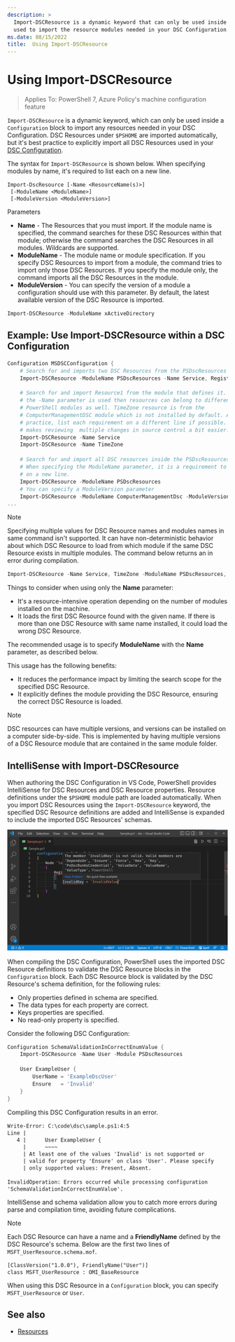 ```yaml
---
description: >
  Import-DSCResource is a dynamic keyword that can only be used inside a Configuration block. It is
  used to import the resource modules needed in your DSC Configuration.
ms.date: 08/15/2022
title:  Using Import-DSCResource
---
```


# Using Import-DSCResource

> Applies To: PowerShell 7, Azure Policy's machine configuration feature

`Import-DSCResource` is a dynamic keyword, which can only be used inside a `Configuration` block to
import any resources needed in your DSC Configuration. DSC Resources under `$PSHOME` are imported
automatically, but it's best practice to explicitly import all DSC Resources used in your
[DSC Configuration][1].

The syntax for `Import-DSCResource` is shown below. When specifying modules by name, it's required
to list each on a new line.

```syntax
Import-DscResource [-Name <ResourceName(s)>]
 [-ModuleName <ModuleName>]
 [-ModuleVersion <ModuleVersion>]
```

Parameters

- **Name** - The Resources that you must import. If the module name is specified, the command
  searches for these DSC Resources within that module; otherwise the command searches the DSC
  Resources in all modules. Wildcards are supported.
- **ModuleName** - The module name or module specification. If you specify DSC Resources to import
  from a module, the command tries to import only those DSC Resources. If you specify the module
  only, the command imports all the DSC Resources in the module.
- **ModuleVersion** - You can specify the version of a module a configuration should use with this
  parameter. By default, the latest available version of the DSC Resource is imported.

```powershell
Import-DSCResource -ModuleName xActiveDirectory
```

## Example: Use Import-DSCResource within a DSC Configuration

```powershell
Configuration MSDSCConfiguration {
    # Search for and imports two DSC Resources from the PSDscResources module.
    Import-DSCResource -ModuleName PSDscResources -Name Service, Registry

    # Search for and import Resource1 from the module that defines it. If only
    # the -Name parameter is used then resources can belong to different
    # PowerShell modules as well. TimeZone resource is from the
    # ComputerManagementDSC module which is not installed by default. As a best
    # practice, list each requirement on a different line if possible.  This
    # makes reviewing  multiple changes in source control a bit easier.
    Import-DSCResource -Name Service
    Import-DSCResource -Name TimeZone

    # Search for and import all DSC resources inside the PSDscResources module.
    # When specifying the ModuleName parameter, it is a requirement to list each
    # on a new line.
    Import-DSCResource -ModuleName PSDscResources
    # You can specify a ModuleVersion parameter
    Import-DSCResource -ModuleName ComputerManagementDsc -ModuleVersion 6.0.0.0
...
```

> [!NOTE]
> Specifying multiple values for DSC Resource names and modules names in same command isn't
> supported. It can have non-deterministic behavior about which DSC Resource to load from which
> module if the same DSC Resource exists in multiple modules. The command below returns an in error
> during compilation.
>
> ```powershell
> Import-DSCResource -Name Service, TimeZone -ModuleName PSDscResources, xPSDesiredStateConfiguration
> ```

Things to consider when using only the **Name** parameter:

- It's a resource-intensive operation depending on the number of modules installed on the machine.
- It loads the first DSC Resource found with the given name. If there is more than one DSC Resource
  with same name installed, it could load the wrong DSC Resource.

The recommended usage is to specify **ModuleName** with the **Name** parameter, as described below.

This usage has the following benefits:

- It reduces the performance impact by limiting the search scope for the specified DSC Resource.
- It explicitly defines the module providing the DSC Resource, ensuring the correct DSC Resource is
  loaded.

> [!NOTE]
> DSC resources can have multiple versions, and versions can be installed on a computer
> side-by-side. This is implemented by having multiple versions of a DSC Resource module that are
> contained in the same module folder.

## IntelliSense with Import-DSCResource

When authoring the DSC Configuration in VS Code, PowerShell provides IntelliSense for DSC Resources
and DSC Resource properties. Resource definitions under the `$PSHOME` module path are loaded
automatically. When you import DSC Resources using the `Import-DSCResource` keyword, the specified
DSC Resource definitions are added and IntelliSense is expanded to include the imported DSC
Resources' schemas.

![IntelliSense in VS Code for a DSC Resource][3]

When compiling the DSC Configuration, PowerShell uses the imported DSC Resource definitions to
validate the DSC Resource blocks in the `Configuration` block. Each DSC Resource block is validated
by the DSC Resource's schema definition, for the following rules:

- Only properties defined in schema are specified.
- The data types for each property are correct.
- Keys properties are specified.
- No read-only property is specified.

Consider the following DSC Configuration:

```powershell
Configuration SchemaValidationInCorrectEnumValue {
    Import-DSCResource -Name User -Module PSDscResources

    User ExampleUser {
        UserName = 'ExampleDscUser'
        Ensure   = 'Invalid'
    }
}
```

Compiling this DSC Configuration results in an error.

```Output
Write-Error: C:\code\dsc\sample.ps1:4:5
Line |
   4 |      User ExampleUser {
     |      ~~~~
     | At least one of the values 'Invalid' is not supported or   
     | valid for property 'Ensure' on class 'User'. Please specify
     | only supported values: Present, Absent.

InvalidOperation: Errors occurred while processing configuration
'SchemaValidationInCorrectEnumValue'.
```

IntelliSense and schema validation allow you to catch more errors during parse and compilation time,
avoiding future complications.

> [!NOTE]
> Each DSC Resource can have a name and a **FriendlyName** defined by the DSC Resource's schema.
> Below are the first two lines of `MSFT_UserResource.schema.mof`.
>
> ```syntax
> [ClassVersion("1.0.0"), FriendlyName("User")]
> class MSFT_UserResource : OMI_BaseResource
> ```
>
> When using this DSC Resource in a `Configuration` block, you can specify `MSFT_UserResource` or
> `User`.

## See also

- [Resources][4]

<!-- Reference Links -->

[1]: configurations.md
[3]: media/import-dscresource/resource-intellisense.png
[4]: resources.md
